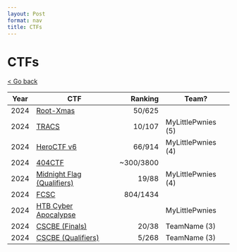 ```yaml
---
layout: Post
format: nav
title: CTFs
---
```

# CTFs

<a class="back-link" href="../../">< Go back</a>

| Year | CTF | Ranking | Team? |
| ---- | --- | ------: | ------- |
| 2024 | [Root-Xmas](./2024/Root-Xmas/)                       | 50/625    |  |
| 2024 | [TRACS](./2024/TRACS/)                               | 10/107    | MyLittlePwnies (5) |
| 2024 | [HeroCTF v6](./2024/HeroCTF_v6/)                     | 66/914    | MyLittlePwnies (4) |
| 2024 | [404CTF](./2024/404CTF/)                             | ~300/3800 |  |
| 2024 | [Midnight Flag (Qualifiers)](./2024/MidnightFlag-Q/) | 19/88     | MyLittlePwnies (4) |
| 2024 | [FCSC](./2024/FCSC/)                                 | 804/1434  |  |
| 2024 | [HTB Cyber Apocalypse](./2024/Cyber-Apocalypse/)     |           | MyLittlePwnies |
| 2024 | [CSCBE (Finals)](./2024/CSCBE-F/)                    | 20/38     | TeamName (3) |
| 2024 | [CSCBE (Qualifiers)](./2024/CSCBE-Q/)                | 5/268     | TeamName (3) |
